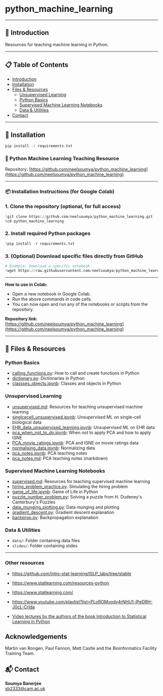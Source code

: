 # python_machine_learning

---

## 🧠 Introduction

Resources for teaching machine learning in Python.

---

## 📋 Table of Contents

- [Introduction](#-introduction)
- [Installation](#-installation)
- [Files & Resources](#-files--resources)
  - [Unsupervised Learning](#unsupervised-learning)
  - [Python Basics](#python-basics)
  - [Supervised Machine Learning Notebooks](#supervised-machine-learning-notebooks)
  - [Data & Utilities](#data--utilities)
- [Contact](#contact)

---

## 💾 Installation

```bash
pip install -r requirements.txt
```

### 🧠 Python Machine Learning Teaching Resource

Repository: [https://github.com/neelsoumya/python_machine_learning](https://github.com/neelsoumya/python_machine_learning)

---

### 📦 Installation Instructions (for Google Colab)

### 1. Clone the repository (optional, for full access)
```python
!git clone https://github.com/neelsoumya/python_machine_learning.git
%cd python_machine_learning
```

### 2. Install required Python packages
```python
!pip install -r requirements.txt
```

### 3. (Optional) Download specific files directly from GitHub
```python
# Example: Download a specific notebook
!wget https://raw.githubusercontent.com/neelsoumya/python_machine_learning/main/PCA_movie_ratings.ipynb
```

---

**How to use in Colab:**
- Open a new notebook in Google Colab.
- Run the above commands in code cells.
- You can now open and run any of the notebooks or scripts from the repository.

**Repository link:**  
[https://github.com/neelsoumya/python_machine_learning](https://github.com/neelsoumya/python_machine_learning)

---

## 📁 Files & Resources

### Python Basics
- [calling_functions.py](https://github.com/neelsoumya/python_machine_learning/blob/main/calling_functions.py): How to call and create functions in Python
- [dictionary.py](https://github.com/neelsoumya/python_machine_learning/blob/main/dictionary.py): Dictionaries in Python
- [classses_objects.ipynb](https://github.com/neelsoumya/python_machine_learning/blob/main/classses_objects.ipynb): Classes and objects in Python


### Unsupervised Learning
- [unsupervised.md](https://github.com/neelsoumya/python_machine_learning/blob/main/unsupervised.md): Resources for teaching unsupervised machine learning
- [singlcecell_unsupervised.ipynb](https://github.com/neelsoumya/python_machine_learning/blob/main/singlcecell_unsupervised.ipynb): Unsupervised ML on single-cell biological data
- [EHR_data_unsupervised_learning.ipynb](https://github.com/neelsoumya/python_machine_learning/blob/main/EHR_data_unsupervised_learning.ipynb): Unsupervised ML on EHR data
- [pca_when_not_to_do.ipynb](https://github.com/neelsoumya/python_machine_learning/blob/main/pca_when_not_to_do.ipynb): When *not* to apply PCA and how to apply tSNE
- [PCA_movie_ratings.ipynb](https://github.com/neelsoumya/python_machine_learning/blob/main/PCA_movie_ratings.ipynb): PCA and tSNE on movie ratings data
- [normalising_data.ipynb](https://github.com/neelsoumya/python_machine_learning/blob/main/normalising_data.ipynb): Normalizing data
- [pca_notes.ipynb](https://github.com/neelsoumya/python_machine_learning/blob/main/pca_notes.ipynb): PCA teaching notes
- [pca_notes.md](https://github.com/neelsoumya/python_machine_learning/blob/main/pca_notes.md): PCA teaching notes (markdown)


### Supervised Machine Learning Notebooks
- [supervised.md](https://github.com/neelsoumya/python_machine_learning/blob/main/supervised.md): Resources for teaching supervised machine learning
- [hiring_problem_practice.py](https://github.com/neelsoumya/python_machine_learning/blob/main/hiring_problem_practice.py): Simulating the hiring problem
- [game_of_life.ipynb](https://github.com/neelsoumya/python_machine_learning/blob/main/game_of_life.ipynb): Game of Life in Python
- [puzzle_number_problem.py](https://github.com/neelsoumya/python_machine_learning/blob/main/puzzle_number_problem.py): Solving a puzzle from H. Dudeney's Canterbury's Puzzles
- [data_munging_plotting.py](https://github.com/neelsoumya/python_machine_learning/blob/main/data_munging_plotting.py): Data munging and plotting
- [gradient_descent.py](https://github.com/neelsoumya/python_machine_learning/blob/main/gradient_descent.py): Gradient descent explanation
- [backprop.py](https://github.com/neelsoumya/python_machine_learning/blob/main/backprop.py): Backpropagation explanation

### Data & Utilities
- `data/`: Folder containing data files
- `slides/`: Folder containing slides

---


### Other resources

* https://github.com/intro-stat-learning/ISLP_labs/tree/stable

* https://www.statlearning.com/resources-python

* https://www.statlearning.com/

* https://www.youtube.com/playlist?list=PLoROMvodv4rNHU1-iPeDRH-J0cL-CrIda

* [Video lectures by the authors of the book Introduction to Statistical Learning in Python](https://www.youtube.com/playlist?list=PLoROMvodv4rNHU1-iPeDRH-J0cL-CrIda)


## Acknowledgements

Martin van Rongen, Paul Fannon, Matt Castle and the Bioinformatics Facility Training Team.
  

## 📬 Contact

**Soumya Banerjee**  
sb2333@cam.ac.uk
